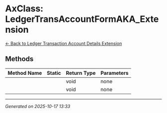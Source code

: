 # AxClass: LedgerTransAccountFormAKA_Extension

[← Back to Ledger Transaction Account Details Extension](../README.md)

## Methods

| Method Name | Static | Return Type | Parameters |
|-------------|--------|-------------|------------|
|  |  | void | none |
|  |  | void | none |

---

*Generated on 2025-10-17 13:33*
